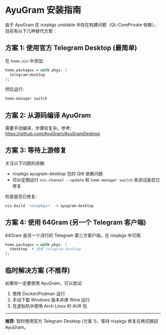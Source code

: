 # AyuGram 安装指南

由于 AyuGram 在 nixpkgs unstable 中存在构建问题（Qt::CorePrivate 依赖），目前有以下几种替代方案：

## 方案 1: 使用官方 Telegram Desktop (最简单)

在 `home.nix` 中添加:
```nix
home.packages = with pkgs; [
  telegram-desktop
];
```

然后运行:
```bash
home-manager switch
```

## 方案 2: 从源码编译 AyuGram

需要手动编译，步骤较复杂。参考: https://github.com/AyuGram/AyuGramDesktop

## 方案 3: 等待上游修复

关注以下问题的进展:
- nixpkgs ayugram-desktop 包的 Qt6 依赖问题
- 可以定期运行 `nix-channel --update` 和 `home-manager switch` 来测试是否已修复

检查是否已修复:
```bash
nix-build '<nixpkgs>' -A ayugram-desktop
```

## 方案 4: 使用 64Gram (另一个 Telegram 客户端)

64Gram 是另一个流行的 Telegram 第三方客户端，在 nixpkgs 中可用:
```nix
home.packages = with pkgs; [
  tdesktop  # 或者 telegram-desktop
];
```

## 临时解决方案 (不推荐)

如果你一定要使用 AyuGram，可以尝试:
1. 使用 Docker/Podman 运行
2. 手动下载 Windows 版本并用 Wine 运行
3. 在虚拟机中使用 Arch Linux 的 AUR 包

---

**推荐**: 暂时使用官方 Telegram Desktop (方案 1)，等待 nixpkgs 修复后再切换回 AyuGram。
